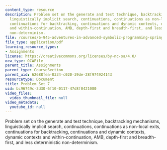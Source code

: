 ```yaml
---
content_type: resource
description: Problem set on the generate and test technique, backtracking mechanisms,
  linguistically implicit search, continuations, continuations as non-local exits,
  continuations for backtracking, continuations and dynamic contexts, dynamic contexts
  and within-continuation, AMB, depth-first and breadth-first, and less deterministic
  non-determinism.
file: /courses/6-945-adventures-in-advanced-symbolic-programming-spring-2009/bc96749c3d306f10011747d8f0421080_MIT6_945s09_assn07.pdf
file_type: application/pdf
learning_resource_types:
- Assignments
license: https://creativecommons.org/licenses/by-nc-sa/4.0/
ocw_type: OCWFile
parent_title: Assignments
parent_type: CourseSection
parent_uid: 62688fea-0334-c020-39de-28f974924143
resourcetype: Document
title: Problem Set 7
uid: bc96749c-3d30-6f10-0117-47d8f0421080
video_files:
  video_thumbnail_file: null
video_metadata:
  youtube_id: null
---
```

Problem set on the generate and test technique, backtracking mechanisms, linguistically implicit search, continuations, continuations as non-local exits, continuations for backtracking, continuations and dynamic contexts, dynamic contexts and within-continuation, AMB, depth-first and breadth-first, and less deterministic non-determinism.